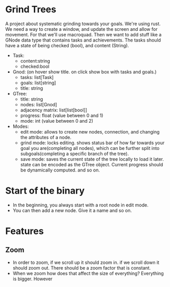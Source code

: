 # Grind Trees
A project about systematic grinding towards your goals.
We're using rust.
We need a way to create a window, and update the screen and allow for movement. For that we'll use macroquad. Then we want to add stuff like a GNode data type that contains tasks and achievements. The tasks should have a state of being checked (bool), and content (String).
- Task:
    - content:string
    - checked:bool
- Gnod: (on hover show title. on click show box with tasks and goals.)
    - tasks: list[Task]
    - goals: list[string]
    - title: string
- GTree:
    - title: string
    - nodes: list[Gnod]
    - adjacency matrix: list[list[bool]]
    - progress: float (value between 0 and 1)
    - mode: int (value between 0 and 2)
- Modes:
    - edit mode: allows to create new nodes, connection, and changing the attributes of a node.
    - grind mode: locks editing. shows status bar of how far towards your goal you are(completing all nodes), which can be further split into subgoals(completing a specific branch of the tree).
    - save mode: saves the current state of the tree locally to load it later. state can be encoded as the GTree object. Current progress should be dynamically computed. and so on.
# Start of the binary

- In the beginning, you always start with a root node in edit mode.
- You can then add a new node. Give it a name and so on.
# Features
## Zoom
- In order to zoom, if we scroll up it should zoom in. if we scroll down it should zoom out. There should be a zoom factor that is constant.
- When we zoom how does that affect the size of everything? Everything is bigger. However